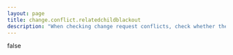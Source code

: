 ```yaml
---
layout: page
title: change.conflict.relatedchildblackout
description: "When checking change request conflicts, check whether the change falls within child CIs' blackout windows"
---
```

false